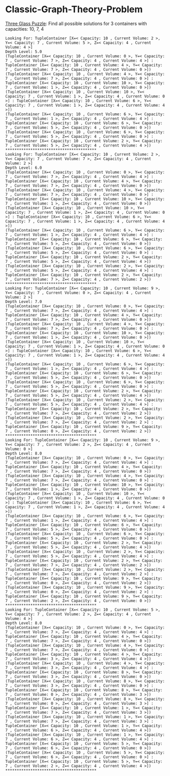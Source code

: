 # Classic-Graph-Theory-Problem


[Three Glass Puzzle](http://www.cut-the-knot.org/wgraph.shtml): Find all possible solutions for 3 containers with capacities: 10, 7, 4


    Looking For: TupleContainer [X=< Capacity: 10 , Current Volume: 2 >, Y=< Capacity: 7 , Current Volume: 5 >, Z=< Capacity: 4 , Current Volume: 4 >]
    Depth Level: 5.0
    (TupleContainer [X=< Capacity: 10 , Current Volume: 0 >, Y=< Capacity: 7 , Current Volume: 7 >, Z=< Capacity: 4 , Current Volume: 4 >] : TupleContainer [X=< Capacity: 10 , Current Volume: 4 >, Y=< Capacity: 7 , Current Volume: 7 >, Z=< Capacity: 4 , Current Volume: 0 >])
    (TupleContainer [X=< Capacity: 10 , Current Volume: 4 >, Y=< Capacity: 7 , Current Volume: 7 >, Z=< Capacity: 4 , Current Volume: 0 >] : TupleContainer [X=< Capacity: 10 , Current Volume: 10 >, Y=< Capacity: 7 , Current Volume: 1 >, Z=< Capacity: 4 , Current Volume: 0 >])
    (TupleContainer [X=< Capacity: 10 , Current Volume: 10 >, Y=< Capacity: 7 , Current Volume: 1 >, Z=< Capacity: 4 , Current Volume: 0 >] : TupleContainer [X=< Capacity: 10 , Current Volume: 6 >, Y=< Capacity: 7 , Current Volume: 1 >, Z=< Capacity: 4 , Current Volume: 4 >])
    (TupleContainer [X=< Capacity: 10 , Current Volume: 6 >, Y=< Capacity: 7 , Current Volume: 1 >, Z=< Capacity: 4 , Current Volume: 4 >] : TupleContainer [X=< Capacity: 10 , Current Volume: 6 >, Y=< Capacity: 7 , Current Volume: 5 >, Z=< Capacity: 4 , Current Volume: 0 >])
    (TupleContainer [X=< Capacity: 10 , Current Volume: 6 >, Y=< Capacity: 7 , Current Volume: 5 >, Z=< Capacity: 4 , Current Volume: 0 >] : TupleContainer [X=< Capacity: 10 , Current Volume: 2 >, Y=< Capacity: 7 , Current Volume: 5 >, Z=< Capacity: 4 , Current Volume: 4 >])
    ****************************************
    Looking For: TupleContainer [X=< Capacity: 10 , Current Volume: 2 >, Y=< Capacity: 7 , Current Volume: 7 >, Z=< Capacity: 4 , Current Volume: 2 >]
    Depth Level: 6.0
    (TupleContainer [X=< Capacity: 10 , Current Volume: 0 >, Y=< Capacity: 7 , Current Volume: 7 >, Z=< Capacity: 4 , Current Volume: 4 >] : TupleContainer [X=< Capacity: 10 , Current Volume: 4 >, Y=< Capacity: 7 , Current Volume: 7 >, Z=< Capacity: 4 , Current Volume: 0 >])
    (TupleContainer [X=< Capacity: 10 , Current Volume: 4 >, Y=< Capacity: 7 , Current Volume: 7 >, Z=< Capacity: 4 , Current Volume: 0 >] : TupleContainer [X=< Capacity: 10 , Current Volume: 10 >, Y=< Capacity: 7 , Current Volume: 1 >, Z=< Capacity: 4 , Current Volume: 0 >])
    (TupleContainer [X=< Capacity: 10 , Current Volume: 10 >, Y=< Capacity: 7 , Current Volume: 1 >, Z=< Capacity: 4 , Current Volume: 0 >] : TupleContainer [X=< Capacity: 10 , Current Volume: 6 >, Y=< Capacity: 7 , Current Volume: 1 >, Z=< Capacity: 4 , Current Volume: 4 >])
    (TupleContainer [X=< Capacity: 10 , Current Volume: 6 >, Y=< Capacity: 7 , Current Volume: 1 >, Z=< Capacity: 4 , Current Volume: 4 >] : TupleContainer [X=< Capacity: 10 , Current Volume: 6 >, Y=< Capacity: 7 , Current Volume: 5 >, Z=< Capacity: 4 , Current Volume: 0 >])
    (TupleContainer [X=< Capacity: 10 , Current Volume: 6 >, Y=< Capacity: 7 , Current Volume: 5 >, Z=< Capacity: 4 , Current Volume: 0 >] : TupleContainer [X=< Capacity: 10 , Current Volume: 2 >, Y=< Capacity: 7 , Current Volume: 5 >, Z=< Capacity: 4 , Current Volume: 4 >])
    (TupleContainer [X=< Capacity: 10 , Current Volume: 2 >, Y=< Capacity: 7 , Current Volume: 5 >, Z=< Capacity: 4 , Current Volume: 4 >] : TupleContainer [X=< Capacity: 10 , Current Volume: 2 >, Y=< Capacity: 7 , Current Volume: 7 >, Z=< Capacity: 4 , Current Volume: 2 >])
    ****************************************
    Looking For: TupleContainer [X=< Capacity: 10 , Current Volume: 9 >, Y=< Capacity: 7 , Current Volume: 0 >, Z=< Capacity: 4 , Current Volume: 2 >]
    Depth Level: 7.0
    (TupleContainer [X=< Capacity: 10 , Current Volume: 0 >, Y=< Capacity: 7 , Current Volume: 7 >, Z=< Capacity: 4 , Current Volume: 4 >] : TupleContainer [X=< Capacity: 10 , Current Volume: 4 >, Y=< Capacity: 7 , Current Volume: 7 >, Z=< Capacity: 4 , Current Volume: 0 >])
    (TupleContainer [X=< Capacity: 10 , Current Volume: 4 >, Y=< Capacity: 7 , Current Volume: 7 >, Z=< Capacity: 4 , Current Volume: 0 >] : TupleContainer [X=< Capacity: 10 , Current Volume: 10 >, Y=< Capacity: 7 , Current Volume: 1 >, Z=< Capacity: 4 , Current Volume: 0 >])
    (TupleContainer [X=< Capacity: 10 , Current Volume: 10 >, Y=< Capacity: 7 , Current Volume: 1 >, Z=< Capacity: 4 , Current Volume: 0 >] : TupleContainer [X=< Capacity: 10 , Current Volume: 6 >, Y=< Capacity: 7 , Current Volume: 1 >, Z=< Capacity: 4 , Current Volume: 4 >])
    (TupleContainer [X=< Capacity: 10 , Current Volume: 6 >, Y=< Capacity: 7 , Current Volume: 1 >, Z=< Capacity: 4 , Current Volume: 4 >] : TupleContainer [X=< Capacity: 10 , Current Volume: 6 >, Y=< Capacity: 7 , Current Volume: 5 >, Z=< Capacity: 4 , Current Volume: 0 >])
    (TupleContainer [X=< Capacity: 10 , Current Volume: 6 >, Y=< Capacity: 7 , Current Volume: 5 >, Z=< Capacity: 4 , Current Volume: 0 >] : TupleContainer [X=< Capacity: 10 , Current Volume: 2 >, Y=< Capacity: 7 , Current Volume: 5 >, Z=< Capacity: 4 , Current Volume: 4 >])
    (TupleContainer [X=< Capacity: 10 , Current Volume: 2 >, Y=< Capacity: 7 , Current Volume: 5 >, Z=< Capacity: 4 , Current Volume: 4 >] : TupleContainer [X=< Capacity: 10 , Current Volume: 2 >, Y=< Capacity: 7 , Current Volume: 7 >, Z=< Capacity: 4 , Current Volume: 2 >])
    (TupleContainer [X=< Capacity: 10 , Current Volume: 2 >, Y=< Capacity: 7 , Current Volume: 7 >, Z=< Capacity: 4 , Current Volume: 2 >] : TupleContainer [X=< Capacity: 10 , Current Volume: 9 >, Y=< Capacity: 7 , Current Volume: 0 >, Z=< Capacity: 4 , Current Volume: 2 >])
    ****************************************
    Looking For: TupleContainer [X=< Capacity: 10 , Current Volume: 9 >, Y=< Capacity: 7 , Current Volume: 2 >, Z=< Capacity: 4 , Current Volume: 0 >]
    Depth Level: 8.0
    (TupleContainer [X=< Capacity: 10 , Current Volume: 0 >, Y=< Capacity: 7 , Current Volume: 7 >, Z=< Capacity: 4 , Current Volume: 4 >] : TupleContainer [X=< Capacity: 10 , Current Volume: 4 >, Y=< Capacity: 7 , Current Volume: 7 >, Z=< Capacity: 4 , Current Volume: 0 >])
    (TupleContainer [X=< Capacity: 10 , Current Volume: 4 >, Y=< Capacity: 7 , Current Volume: 7 >, Z=< Capacity: 4 , Current Volume: 0 >] : TupleContainer [X=< Capacity: 10 , Current Volume: 10 >, Y=< Capacity: 7 , Current Volume: 1 >, Z=< Capacity: 4 , Current Volume: 0 >])
    (TupleContainer [X=< Capacity: 10 , Current Volume: 10 >, Y=< Capacity: 7 , Current Volume: 1 >, Z=< Capacity: 4 , Current Volume: 0 >] : TupleContainer [X=< Capacity: 10 , Current Volume: 6 >, Y=< Capacity: 7 , Current Volume: 1 >, Z=< Capacity: 4 , Current Volume: 4 >])
    (TupleContainer [X=< Capacity: 10 , Current Volume: 6 >, Y=< Capacity: 7 , Current Volume: 1 >, Z=< Capacity: 4 , Current Volume: 4 >] : TupleContainer [X=< Capacity: 10 , Current Volume: 6 >, Y=< Capacity: 7 , Current Volume: 5 >, Z=< Capacity: 4 , Current Volume: 0 >])
    (TupleContainer [X=< Capacity: 10 , Current Volume: 6 >, Y=< Capacity: 7 , Current Volume: 5 >, Z=< Capacity: 4 , Current Volume: 0 >] : TupleContainer [X=< Capacity: 10 , Current Volume: 2 >, Y=< Capacity: 7 , Current Volume: 5 >, Z=< Capacity: 4 , Current Volume: 4 >])
    (TupleContainer [X=< Capacity: 10 , Current Volume: 2 >, Y=< Capacity: 7 , Current Volume: 5 >, Z=< Capacity: 4 , Current Volume: 4 >] : TupleContainer [X=< Capacity: 10 , Current Volume: 2 >, Y=< Capacity: 7 , Current Volume: 7 >, Z=< Capacity: 4 , Current Volume: 2 >])
    (TupleContainer [X=< Capacity: 10 , Current Volume: 2 >, Y=< Capacity: 7 , Current Volume: 7 >, Z=< Capacity: 4 , Current Volume: 2 >] : TupleContainer [X=< Capacity: 10 , Current Volume: 9 >, Y=< Capacity: 7 , Current Volume: 0 >, Z=< Capacity: 4 , Current Volume: 2 >])
    (TupleContainer [X=< Capacity: 10 , Current Volume: 9 >, Y=< Capacity: 7 , Current Volume: 0 >, Z=< Capacity: 4 , Current Volume: 2 >] : TupleContainer [X=< Capacity: 10 , Current Volume: 9 >, Y=< Capacity: 7 , Current Volume: 2 >, Z=< Capacity: 4 , Current Volume: 0 >])
    ****************************************
    Looking For: TupleContainer [X=< Capacity: 10 , Current Volume: 5 >, Y=< Capacity: 7 , Current Volume: 2 >, Z=< Capacity: 4 , Current Volume: 4 >]
    Depth Level: 8.0
    (TupleContainer [X=< Capacity: 10 , Current Volume: 0 >, Y=< Capacity: 7 , Current Volume: 7 >, Z=< Capacity: 4 , Current Volume: 4 >] : TupleContainer [X=< Capacity: 10 , Current Volume: 4 >, Y=< Capacity: 7 , Current Volume: 7 >, Z=< Capacity: 4 , Current Volume: 0 >])
    (TupleContainer [X=< Capacity: 10 , Current Volume: 4 >, Y=< Capacity: 7 , Current Volume: 7 >, Z=< Capacity: 4 , Current Volume: 0 >] : TupleContainer [X=< Capacity: 10 , Current Volume: 4 >, Y=< Capacity: 7 , Current Volume: 3 >, Z=< Capacity: 4 , Current Volume: 4 >])
    (TupleContainer [X=< Capacity: 10 , Current Volume: 4 >, Y=< Capacity: 7 , Current Volume: 3 >, Z=< Capacity: 4 , Current Volume: 4 >] : TupleContainer [X=< Capacity: 10 , Current Volume: 8 >, Y=< Capacity: 7 , Current Volume: 3 >, Z=< Capacity: 4 , Current Volume: 0 >])
    (TupleContainer [X=< Capacity: 10 , Current Volume: 8 >, Y=< Capacity: 7 , Current Volume: 3 >, Z=< Capacity: 4 , Current Volume: 0 >] : TupleContainer [X=< Capacity: 10 , Current Volume: 8 >, Y=< Capacity: 7 , Current Volume: 0 >, Z=< Capacity: 4 , Current Volume: 3 >])
    (TupleContainer [X=< Capacity: 10 , Current Volume: 8 >, Y=< Capacity: 7 , Current Volume: 0 >, Z=< Capacity: 4 , Current Volume: 3 >] : TupleContainer [X=< Capacity: 10 , Current Volume: 1 >, Y=< Capacity: 7 , Current Volume: 7 >, Z=< Capacity: 4 , Current Volume: 3 >])
    (TupleContainer [X=< Capacity: 10 , Current Volume: 1 >, Y=< Capacity: 7 , Current Volume: 7 >, Z=< Capacity: 4 , Current Volume: 3 >] : TupleContainer [X=< Capacity: 10 , Current Volume: 1 >, Y=< Capacity: 7 , Current Volume: 6 >, Z=< Capacity: 4 , Current Volume: 4 >])
    (TupleContainer [X=< Capacity: 10 , Current Volume: 1 >, Y=< Capacity: 7 , Current Volume: 6 >, Z=< Capacity: 4 , Current Volume: 4 >] : TupleContainer [X=< Capacity: 10 , Current Volume: 5 >, Y=< Capacity: 7 , Current Volume: 6 >, Z=< Capacity: 4 , Current Volume: 0 >])
    (TupleContainer [X=< Capacity: 10 , Current Volume: 5 >, Y=< Capacity: 7 , Current Volume: 6 >, Z=< Capacity: 4 , Current Volume: 0 >] : TupleContainer [X=< Capacity: 10 , Current Volume: 5 >, Y=< Capacity: 7 , Current Volume: 2 >, Z=< Capacity: 4 , Current Volume: 4 >])
    ****************************************

